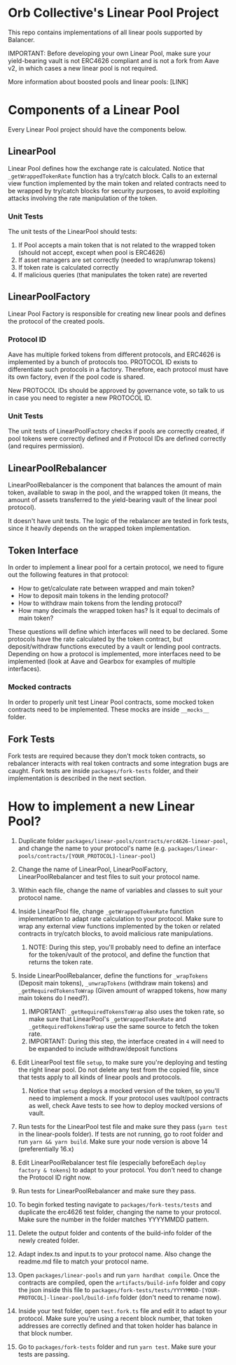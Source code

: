 # Orb Collective's Linear Pool Project

This repo contains implementations of all linear pools supported by Balancer.

IMPORTANT: Before developing your own Linear Pool, make sure your yield-bearing vault 
is not ERC4626 compliant and is not a fork from Aave v2, in which cases a new linear pool
is not required.

More information about boosted pools and linear pools: [LINK]

# Components of a Linear Pool

Every Linear Pool project should have the components below.

## LinearPool

Linear Pool defines how the exchange rate is calculated. Notice that 
`_getWrappedTokenRate` function has a try/catch block. Calls to an external view function
implemented by the main token and related contracts need to be wrapped by try/catch blocks
for security purposes, to avoid exploiting attacks involving the rate manipulation
of the token.

### Unit Tests

The unit tests of the LinearPool should tests:

1. If Pool accepts a main token that is not related to the wrapped token 
(should not accept, except when pool is ERC4626)
2. If asset managers are set correctly (needed to wrap/unwrap tokens)
3. If token rate is calculated correctly
4. If malicious queries (that manipulates the token rate) are reverted

## LinearPoolFactory

Linear Pool Factory is responsible for creating new linear pools and defines the protocol
of the created pools.

### Protocol ID

Aave has multiple forked tokens from different protocols, and ERC4626 is implemented by a 
bunch of protocols too. PROTOCOL ID exists to differentiate such protocols in a factory.
Therefore, each protocol must have its own factory, even if the pool code is shared.

New PROTOCOL IDs should be approved by governance vote, so talk to us in case you need
to register a new PROTOCOL ID.

### Unit Tests

The unit tests of LinearPoolFactory checks if pools are correctly created, if pool tokens 
were correctly defined and if Protocol IDs are defined correctly (and requires permission).

## LinearPoolRebalancer

LinearPoolRebalancer is the component that balances the amount of main token, available to
swap in the pool, and the wrapped token (it means, the amount of assets transferred to the 
yield-bearing vault of the linear pool protocol).

It doesn't have unit tests. The logic of the rebalancer are tested in fork tests, since it 
heavily depends on the wrapped token implementation.

## Token Interface

In order to implement a linear pool for a certain protocol, we need to figure out the 
following features in that protocol:

* How to get/calculate rate between wrapped and main token?
* How to deposit main tokens in the lending protocol?
* How to withdraw main tokens from the lending protocol?
* How many decimals the wrapped token has? Is it equal to decimals of main token?

These questions will define which interfaces will need to be declared. Some protocols 
have the rate calculated by the token contract, but deposit/withdraw functions  executed 
by a vault or lending pool contracts. Depending on how a protocol is implemented, more 
interfaces need to be implemented (look at Aave and Gearbox for examples of multiple 
interfaces).

### Mocked contracts

In order to properly unit test Linear Pool contracts, some mocked token contracts need to be 
implemented. These mocks are inside `__mocks__` folder.

## Fork Tests

Fork tests are required because they don't mock token contracts, so rebalancer interacts with 
real token contracts and some integration bugs are caught. Fork tests are inside 
`packages/fork-tests` folder, and their implementation is described in the next section.

# How to implement a new Linear Pool?

1. Duplicate folder `packages/linear-pools/contracts/erc4626-linear-pool`, and change the 
name to your protocol's name (e.g. 
`packages/linear-pools/contracts/[YOUR_PROTOCOL]-linear-pool`)
2. Change the name of LinearPool, LinearPoolFactory, LinearPoolRebalancer and test files to 
suit your protocol name.
3. Within each file, change the name of variables and classes to suit your protocol name.
4. Inside LinearPool file, change `_getWrappedTokenRate` function implementation to adapt
rate calculation to your protocol. Make sure to wrap any external view functions implemented 
by the token or related contracts in try/catch blocks, to avoid malicious rate manipulations.

   1. NOTE: During this step, you'll probably need to define an interface for the token/vault
   of the protocol, and define the function that returns the token rate.
   
5. Inside LinearPoolRebalancer, define the functions for `_wrapTokens` (Deposit main tokens), 
`_unwrapTokens` (withdraw main tokens) and `_getRequiredTokensToWrap` (Given amount of wrapped tokens, 
how many main tokens do I need?).

   1. IMPORTANT: `_getRequiredTokensToWrap` also uses the token rate, so make sure that LinearPool's
      `_getWrappedTokenRate` and `_getRequiredTokensToWrap` use the same source to fetch the token
      rate.
   2. IMPORTANT: During this step, the interface created in `4` will need to be expanded to include
      withdraw/deposit functions
   
6. Edit LinearPool test file `setup`, to make sure you're deploying and testing the right linear 
pool. Do not delete any test from the copied file, since that tests apply to all kinds of linear 
pools and protocols.

   1. Notice that `setup` deploys a mocked version of the token, so you'll need to implement a mock. 
   If your protocol uses vault/pool contracts as well, check Aave tests to see how to deploy 
   mocked versions of vault.

7. Run tests for the LinearPool test file and make sure they pass (`yarn test` in the linear-pools folder). 
If tests are not running, go to root folder and run `yarn && yarn build`. Make sure your 
node version is above 14 (preferentially 16.x)
8. Edit LinearPoolRebalancer test file (especially beforeEach `deploy factory & tokens`) to adapt 
to your protocol. You don't need to change the Protocol ID right now.
9. Run tests for LinearPoolRebalancer and make sure they pass.
10. To begin forked testing navigate to `packages/fork-tests/tests` and duplicate the erc4626 test
folder, changing the name to your protocol. Make sure the number in the folder matches YYYYMMDD
pattern.
11. Delete the output folder and contents of the build-info folder of the newly created folder.
12. Adapt index.ts and input.ts to your protocol name. Also change the readme.md file to match your 
protocol name.
13. Open `packages/linear-pools` and run `yarn hardhat compile`. Once the contracts are compiled, open the
`artifacts/build-info` folder and copy the json inside this file to 
`packages/fork-tests/tests/YYYYMMDD-[YOUR-PROTOCOL]-linear-pool/build-info` folder 
(don't need to rename now).
14. Inside your test folder, open `test.fork.ts` file and edit it to adapt to your protocol. 
Make sure you're using a recent block number, that token addresses are correctly defined 
and that token holder has balance in that block number.
15. Go to `packages/fork-tests` folder and run `yarn test`. Make sure your tests are passing.